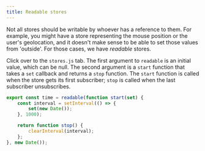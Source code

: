 ```yaml
---
title: Readable stores
---
```


Not all stores should be writable by whoever has a reference to them. For example, you might have a store representing the mouse position or the user's geolocation, and it doesn't make sense to be able to set those values from 'outside'. For those cases, we have *readable* stores.

Click over to the `stores.js` tab. The first argument to `readable` is an initial value, which can be null. The second argument is a `start` function that takes a `set` callback and returns a `stop` function. The `start` function is called when the store gets its first subscriber; `stop` is called when the last subscriber unsubscribes.

```js
export const time = readable(function start(set) {
	const interval = setInterval(() => {
		set(new Date());
	}, 1000);

	return function stop() {
		clearInterval(interval);
	};
}, new Date());
```
